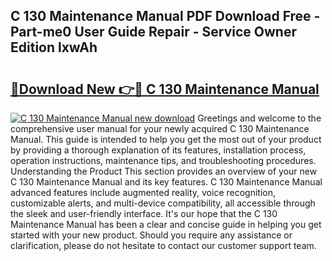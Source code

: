 ## C 130 Maintenance Manual PDF Download Free - Part-me0 User Guide Repair - Service Owner Edition lxwAh

# <h2><a href="http://bc19863.oget.top/?id=C+130+Maintenance+Manual">🔗Download New 👉🔴 C 130 Maintenance Manual</a></h2>

[![C 130 Maintenance Manual new download](https://i.imgur.com/5g1atiW.png)](http://bc19863.oget.top/?id=C+130+Maintenance+Manual)
Greetings and welcome to the comprehensive user manual for your newly acquired C 130 Maintenance Manual. This guide is intended to help you get the most out of your product by providing a thorough explanation of its features, installation process, operation instructions, maintenance tips, and troubleshooting procedures. Understanding the Product This section provides an overview of your new C 130 Maintenance Manual and its key features. C 130 Maintenance Manual advanced features include augmented reality, voice recognition, customizable alerts, and multi-device compatibility, all accessible through the sleek and user-friendly interface. It's our hope that the C 130 Maintenance Manual has been a clear and concise guide in helping you get started with your new product. Should you require any assistance or clarification, please do not hesitate to contact our customer support team.
